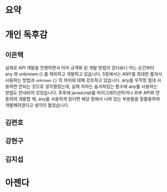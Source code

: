 # 요약

# 개인 독후감

## 이은택

실제로 API 개발을 진행하면서 이미 규격화 된 개발 방법이 있다보니 어느 순간부터 any 와 unknown {} 를 제외하고 개발하고 있습니다.
5장에서는 ANY를 최대한 좁혀서 사용하는 방법과 `unknown` `{}` 의 차이에 대해 강조하고 있습니다. any를 무작정 절대 사용하면 안되는 것으로 생각했었는데, 실제 저자는 숨겨져있는 함수에 any를 사용하는 방법도 안내되어 있었습니다. 추후에 javascript를 마이그레이션하거나 외부 API와 연동하여 개발할 때, any를 사용하게 된다면 해당 장에서 나와 있는 부분들을 잘활용하여 개발헤야겠다고 생각이 들었습니다.

## 김련호

## 강현구

## 김지섭

# 아젠다
